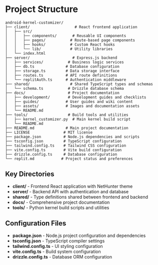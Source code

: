 # Project Structure

```
android-kernel-customizer/
├── client/                    # React frontend application
│   ├── src/
│   │   ├── components/       # Reusable UI components
│   │   ├── pages/           # Route-based page components
│   │   ├── hooks/           # Custom React hooks
│   │   └── lib/             # Utility libraries
│   └── index.html
├── server/                   # Express.js backend
│   ├── services/           # Business logic services
│   ├── db.ts              # Database configuration
│   ├── storage.ts         # Data storage interface
│   ├── routes.ts          # API route definitions
│   └── replitAuth.ts      # Authentication middleware
├── shared/                  # Shared TypeScript types and schemas
│   └── schema.ts           # Drizzle database schema
├── docs/                   # Project documentation
│   ├── development/        # Development guides and checklists
│   ├── guides/            # User guides and wiki content
│   ├── assets/            # Images and documentation assets
│   └── README.md
├── tools/                  # Build tools and utilities
│   ├── kernel_customizer.py  # Main kernel build script
│   └── README.md
├── README.md              # Main project documentation
├── LICENSE               # MIT license
├── package.json          # Node.js dependencies and scripts
├── tsconfig.json         # TypeScript configuration
├── tailwind.config.ts    # Tailwind CSS configuration
├── vite.config.ts        # Vite build configuration
├── drizzle.config.ts     # Database configuration
└── replit.md            # Project status and preferences
```

## Key Directories

- **client/** - Frontend React application with NetHunter theme
- **server/** - Backend API with authentication and database
- **shared/** - Type definitions shared between frontend and backend
- **docs/** - Comprehensive project documentation
- **tools/** - Python kernel build scripts and utilities

## Configuration Files

- **package.json** - Node.js project configuration and dependencies
- **tsconfig.json** - TypeScript compiler settings
- **tailwind.config.ts** - UI styling configuration
- **vite.config.ts** - Build system configuration
- **drizzle.config.ts** - Database ORM configuration